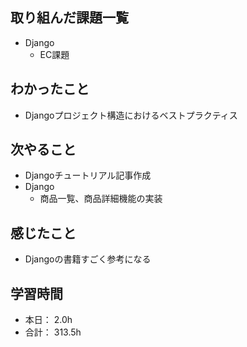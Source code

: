 ## 取り組んだ課題一覧

- Django
  - EC課題

## わかったこと
- Djangoプロジェクト構造におけるベストプラクティス

## 次やること
- Djangoチュートリアル記事作成
- Django
  - 商品一覧、商品詳細機能の実装

## 感じたこと
- Djangoの書籍すごく参考になる


## 学習時間

- 本日： 2.0h
- 合計： 313.5h
